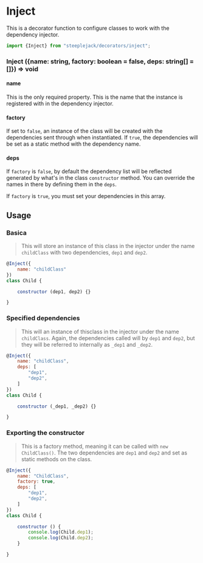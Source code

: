 # Inject

This is a decorator function to configure classes to work with the dependency injector.

```javascript
import {Inject} from "steeplejack/decorators/inject";
```

### Inject ({name: string, factory: boolean = false, deps: string[] = []}) => void

#### name

This is the only required property. This is the name that the instance is registered with in the dependency injector.

#### factory

If set to `false`, an instance of the class will be created with the dependencies sent through when instantiated. If `true`, the dependencies
will be set as a static method with the dependency name.

#### deps

If `factory` is `false`, by default the dependency list will be reflected generated by what's in the class `constructor` method. You can
override the names in there by defining them in the `deps`.

If `factory` is `true`, you must set your dependencies in this array.

## Usage

### Basica

> This will store an instance of this class in the injector under the name `childClass` with two dependencies, `dep1` and `dep2`.

```javascript
@Inject({
    name: "childClass"
})
class Child {

    constructor (dep1, dep2) {}

}
```

### Specified dependencies

> This will an instance of thisclass in the injector under the name `childClass`. Again, the dependencies called will by `dep1` and `dep2`,
> but they will be referred to internally as `_dep1` and `_dep2`.

```javascript
@Inject({
    name: "childClass",
    deps: [
        "dep1",
        "dep2",
    ]
})
class Child {

    constructor (_dep1, _dep2) {}

}
```

### Exporting the constructor

> This is a factory method, meaning it can be called with `new ChildClass()`. The two dependencies are `dep1` and `dep2` and set as static
> methods on the class.

```javascript
@Inject({
    name: "ChildClass",
    factory: true,
    deps: [
        "dep1",
        "dep2",
    ]
})
class Child {

    constructor () {
        console.log(Child.dep1);
        console.log(Child.dep2);
    }

}
```
